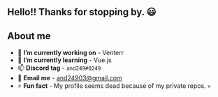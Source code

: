 ## Hello!! Thanks for stopping by. 😃

## About me

- 🔭 **I’m currently working on** - Venterr
- 🌱 **I’m currently learning** - Vue.js
- 📫 **Discord tag** - `and249#0249`
- 📧 **Email me** - and24903@gmail.com
- ⚡ **Fun fact** - My profile seems dead because of my private repos. 💀
